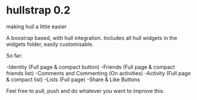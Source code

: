 hullstrap 0.2
=============

making hull a little easier

A boostrap based, with hull integration. Includes all hull widgets in the widgets folder, easily customisable.

So far:

  -Identity (Full page & compact button)
  -Friends (Full page & compact friends list)
  -Comments and Commenting (On activities)
  -Activity (Full page & compact list)
  -Lists (Full page)
  -Share & Like Buttons


Feel free to pull, push and do whatever you want to improve this.
